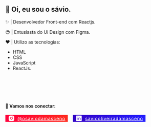 
## 👋 Oi, eu sou o sávio.


✨ | Desenvolvedor Front-end com Reactjs.

😍 | Entusiasta do Ui Design com Figma.

❤️ | Utilizo as tecnologias: 

- HTML  
- CSS  
- JavaScript  
- ReactJs. 


<br>
<br>
<br>
<br>

#### 📌 Vamos nos conectar:
<nav>
    <a href="https://www.instagram.com/osaviodamasceno/" id='instagram'>
        <svg width="32" height="32" viewBox="0 0 32 32" fill="none" xmlns="http://www.w3.org/2000/svg">
    <path d="M16 20C18.2091 20 20 18.2091 20 16C20 13.7909 18.2091 12 16 12C13.7909 12 12 13.7909 12 16C12 18.2091 13.7909 20 16 20Z" fill="white"/>
    <path d="M21.5 3.5H10.5C8.64348 3.5 6.86301 4.2375 5.55025 5.55025C4.2375 6.86301 3.5 8.64348 3.5 10.5V21.5C3.5 23.3565 4.2375 25.137 5.55025 26.4497C6.86301 27.7625 8.64348 28.5 10.5 28.5H21.5C23.3565 28.5 25.137 27.7625 26.4497 26.4497C27.7625 25.137 28.5 23.3565 28.5 21.5V10.5C28.5 8.64348 27.7625 6.86301 26.4497 5.55025C25.137 4.2375 23.3565 3.5 21.5 3.5V3.5ZM16 22C14.8133 22 13.6533 21.6481 12.6666 20.9888C11.6799 20.3295 10.9108 19.3925 10.4567 18.2961C10.0026 17.1997 9.88378 15.9933 10.1153 14.8295C10.3468 13.6656 10.9182 12.5965 11.7574 11.7574C12.5965 10.9182 13.6656 10.3468 14.8295 10.1153C15.9933 9.88378 17.1997 10.0026 18.2961 10.4567C19.3925 10.9108 20.3295 11.6799 20.9888 12.6666C21.6481 13.6533 22 14.8133 22 16C22 17.5913 21.3679 19.1174 20.2426 20.2426C19.1174 21.3679 17.5913 22 16 22ZM22.5 11C22.2033 11 21.9133 10.912 21.6666 10.7472C21.42 10.5824 21.2277 10.3481 21.1142 10.074C21.0007 9.79994 20.9709 9.49834 21.0288 9.20736C21.0867 8.91639 21.2296 8.64912 21.4393 8.43934C21.6491 8.22956 21.9164 8.0867 22.2074 8.02882C22.4983 7.97094 22.7999 8.00065 23.074 8.11418C23.3481 8.22771 23.5824 8.41997 23.7472 8.66665C23.912 8.91332 24 9.20333 24 9.5C24 9.89782 23.842 10.2794 23.5607 10.5607C23.2794 10.842 22.8978 11 22.5 11Z" fill="white"/>
    </svg>@osaviodamasceno </a>
<br>
    <a href="www.linkedin.com/in/saviooliveiradamasceno" id='linkedin'>
    <svg width="32" height="32" viewBox="0 0 32 32" fill="none" xmlns="http://www.w3.org/2000/svg">
        <path d="M26.5 3.5H5.5C4.96957 3.5 4.46086 3.71071 4.08579 4.08579C3.71071 4.46086 3.5 4.96957 3.5 5.5V26.5C3.5 27.0304 3.71071 27.5391 4.08579 27.9142C4.46086 28.2893 4.96957 28.5 5.5 28.5H26.5C27.0304 28.5 27.5391 28.2893 27.9142 27.9142C28.2893 27.5391 28.5 27.0304 28.5 26.5V5.5C28.5 4.96957 28.2893 4.46086 27.9142 4.08579C27.5391 3.71071 27.0304 3.5 26.5 3.5ZM12 22C12 22.2652 11.8946 22.5196 11.7071 22.7071C11.5196 22.8946 11.2652 23 11 23C10.7348 23 10.4804 22.8946 10.2929 22.7071C10.1054 22.5196 10 22.2652 10 22V14C10 13.7348 10.1054 13.4804 10.2929 13.2929C10.4804 13.1054 10.7348 13 11 13C11.2652 13 11.5196 13.1054 11.7071 13.2929C11.8946 13.4804 12 13.7348 12 14V22ZM11 11.5C10.7033 11.5 10.4133 11.412 10.1666 11.2472C9.91997 11.0824 9.72771 10.8481 9.61418 10.574C9.50065 10.2999 9.47094 9.99834 9.52882 9.70736C9.5867 9.41639 9.72956 9.14912 9.93934 8.93934C10.1491 8.72956 10.4164 8.5867 10.7074 8.52882C10.9983 8.47094 11.2999 8.50065 11.574 8.61418C11.8481 8.72771 12.0824 8.91997 12.2472 9.16665C12.412 9.41332 12.5 9.70333 12.5 10C12.5 10.3978 12.342 10.7794 12.0607 11.0607C11.7794 11.342 11.3978 11.5 11 11.5V11.5ZM23 22C23 22.2652 22.8946 22.5196 22.7071 22.7071C22.5196 22.8946 22.2652 23 22 23C21.7348 23 21.4804 22.8946 21.2929 22.7071C21.1054 22.5196 21 22.2652 21 22V17.5C21 16.837 20.7366 16.2011 20.2678 15.7322C19.7989 15.2634 19.163 15 18.5 15C17.837 15 17.2011 15.2634 16.7322 15.7322C16.2634 16.2011 16 16.837 16 17.5V22C16 22.2652 15.8946 22.5196 15.7071 22.7071C15.5196 22.8946 15.2652 23 15 23C14.7348 23 14.4804 22.8946 14.2929 22.7071C14.1054 22.5196 14 22.2652 14 22V14C13.9993 13.7539 14.0894 13.5162 14.253 13.3324C14.4166 13.1485 14.6423 13.0315 14.8868 13.0036C15.1313 12.9758 15.3775 13.039 15.5783 13.1814C15.7791 13.3237 15.9203 13.535 15.975 13.775C16.6516 13.3163 17.4405 13.0506 18.2567 13.0064C19.073 12.9622 19.8859 13.1412 20.6081 13.5242C21.3303 13.9071 21.9346 14.4796 22.356 15.18C22.7774 15.8805 23 16.6825 23 17.5V22Z" fill="white"/>
    </svg> saviooliveiradamasceno</a>
</nav>


<style>
     nav {
        display: flex;

        gap: 8px;
    }
    a {
        padding: 0 8px;

        display: flex;
        align-items: center;
        gap: 8px;

        color: #000;

        font-size: 14px;
        letter-spacing: 1px;
    }

    a svg {
        width: 22px ;
    }

    #instagram {
        background: linear-gradient(93.78deg, #FF003D 0%, #FF2C1F 100%);
        color: #fff;
    }

    #linkedin {
        background: linear-gradient(93.78deg, #3502C7 0%, #231FFF 100%);
        color: #fff;
    }
</style>
